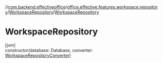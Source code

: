 //[com.backend.effectiveoffice](../../../index.md)/[office.effective.features.workspace.repository](../index.md)/[WorkspaceRepository](index.md)/[WorkspaceRepository](-workspace-repository.md)

# WorkspaceRepository

[jvm]\
constructor(database: Database, converter: [WorkspaceRepositoryConverter](../../office.effective.features.workspace.converters/-workspace-repository-converter/index.md))
